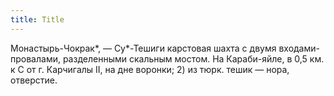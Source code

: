 ```yaml
---
title: Title
---
```


Монастырь-Чокрак*, — Су*-Тешиги карстовая шахта с двумя входами-провалами,
разделенными скальным мостом. На Караби-яйле, в 0,5 км. к С от г. Карчигалы II,
на дне воронки; 2) из тюрк. тешик — нора, отверстие.
